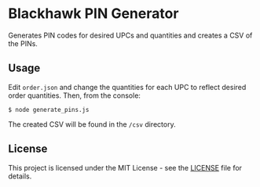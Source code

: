 # Blackhawk PIN Generator

Generates PIN codes for desired UPCs and quantities and creates a CSV of the PINs.

## Usage

Edit `order.json` and change the quantities for each UPC to reflect desired
order quantities. Then, from the console:
```shell
$ node generate_pins.js
```
The created CSV will be found in the `/csv` directory.

## License

This project is licensed under the MIT License - see the [LICENSE](LICENSE) file for details.
